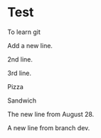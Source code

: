 # Test
To learn git

Add a new line.

2nd line.

3rd line.




Pizza

Sandwich


The new line from August 28.

A new line from branch dev.